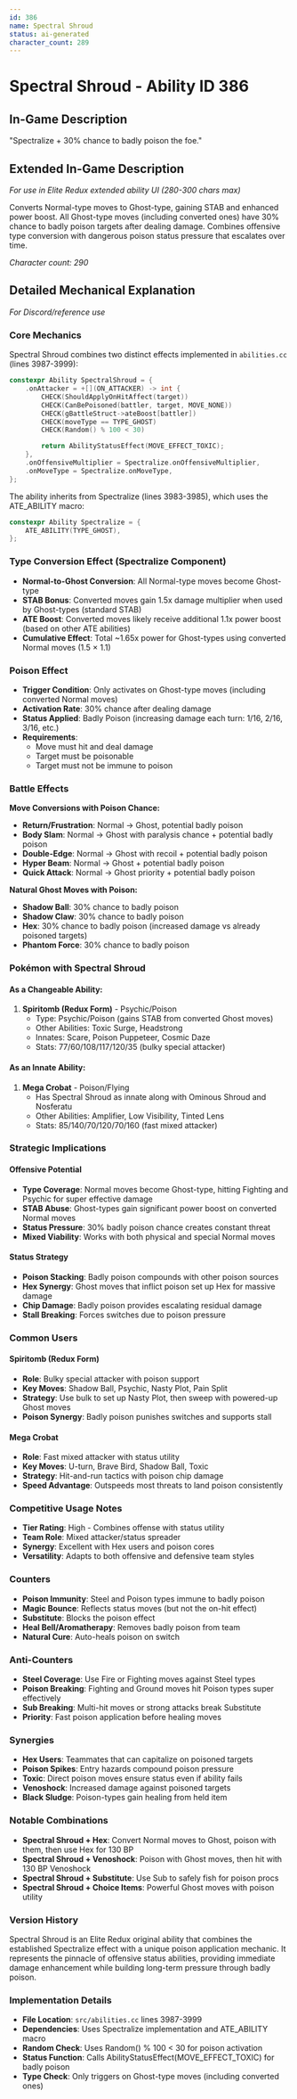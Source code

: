 ```yaml
---
id: 386
name: Spectral Shroud
status: ai-generated
character_count: 289
---
```


# Spectral Shroud - Ability ID 386

## In-Game Description
"Spectralize + 30% chance to badly poison the foe."

## Extended In-Game Description
*For use in Elite Redux extended ability UI (280-300 chars max)*

Converts Normal-type moves to Ghost-type, gaining STAB and enhanced power boost. All Ghost-type moves (including converted ones) have 30% chance to badly poison targets after dealing damage. Combines offensive type conversion with dangerous poison status pressure that escalates over time.

*Character count: 290*

## Detailed Mechanical Explanation
*For Discord/reference use*

### Core Mechanics
Spectral Shroud combines two distinct effects implemented in `abilities.cc` (lines 3987-3999):

```c
constexpr Ability SpectralShroud = {
    .onAttacker = +[](ON_ATTACKER) -> int {
        CHECK(ShouldApplyOnHitAffect(target))
        CHECK(CanBePoisoned(battler, target, MOVE_NONE))
        CHECK(gBattleStruct->ateBoost[battler])
        CHECK(moveType == TYPE_GHOST)
        CHECK(Random() % 100 < 30)

        return AbilityStatusEffect(MOVE_EFFECT_TOXIC);
    },
    .onOffensiveMultiplier = Spectralize.onOffensiveMultiplier,
    .onMoveType = Spectralize.onMoveType,
};
```

The ability inherits from Spectralize (lines 3983-3985), which uses the ATE_ABILITY macro:

```c
constexpr Ability Spectralize = {
    ATE_ABILITY(TYPE_GHOST),
};
```

### Type Conversion Effect (Spectralize Component)
- **Normal-to-Ghost Conversion**: All Normal-type moves become Ghost-type
- **STAB Bonus**: Converted moves gain 1.5x damage multiplier when used by Ghost-types (standard STAB)
- **ATE Boost**: Converted moves likely receive additional 1.1x power boost (based on other ATE abilities)
- **Cumulative Effect**: Total ~1.65x power for Ghost-types using converted Normal moves (1.5 × 1.1)

### Poison Effect
- **Trigger Condition**: Only activates on Ghost-type moves (including converted Normal moves)
- **Activation Rate**: 30% chance after dealing damage
- **Status Applied**: Badly Poison (increasing damage each turn: 1/16, 2/16, 3/16, etc.)
- **Requirements**: 
  - Move must hit and deal damage
  - Target must be poisonable
  - Target must not be immune to poison

### Battle Effects
**Move Conversions with Poison Chance:**
- **Return/Frustration**: Normal → Ghost, potential badly poison
- **Body Slam**: Normal → Ghost with paralysis chance + potential badly poison  
- **Double-Edge**: Normal → Ghost with recoil + potential badly poison
- **Hyper Beam**: Normal → Ghost + potential badly poison
- **Quick Attack**: Normal → Ghost priority + potential badly poison

**Natural Ghost Moves with Poison:**
- **Shadow Ball**: 30% chance to badly poison
- **Shadow Claw**: 30% chance to badly poison
- **Hex**: 30% chance to badly poison (increased damage vs already poisoned targets)
- **Phantom Force**: 30% chance to badly poison

### Pokémon with Spectral Shroud

#### As a Changeable Ability:
1. **Spiritomb (Redux Form)** - Psychic/Poison
   - Type: Psychic/Poison (gains STAB from converted Ghost moves)
   - Other Abilities: Toxic Surge, Headstrong
   - Innates: Scare, Poison Puppeteer, Cosmic Daze
   - Stats: 77/60/108/117/120/35 (bulky special attacker)

#### As an Innate Ability:
1. **Mega Crobat** - Poison/Flying
   - Has Spectral Shroud as innate along with Ominous Shroud and Nosferatu
   - Other Abilities: Amplifier, Low Visibility, Tinted Lens
   - Stats: 85/140/70/120/70/160 (fast mixed attacker)

### Strategic Implications

#### Offensive Potential
- **Type Coverage**: Normal moves become Ghost-type, hitting Fighting and Psychic for super effective damage
- **STAB Abuse**: Ghost-types gain significant power boost on converted Normal moves
- **Status Pressure**: 30% badly poison chance creates constant threat
- **Mixed Viability**: Works with both physical and special Normal moves

#### Status Strategy
- **Poison Stacking**: Badly poison compounds with other poison sources
- **Hex Synergy**: Ghost moves that inflict poison set up Hex for massive damage
- **Chip Damage**: Badly poison provides escalating residual damage
- **Stall Breaking**: Forces switches due to poison pressure

### Common Users

#### Spiritomb (Redux Form)
- **Role**: Bulky special attacker with poison support
- **Key Moves**: Shadow Ball, Psychic, Nasty Plot, Pain Split
- **Strategy**: Use bulk to set up Nasty Plot, then sweep with powered-up Ghost moves
- **Poison Synergy**: Badly poison punishes switches and supports stall

#### Mega Crobat
- **Role**: Fast mixed attacker with status utility
- **Key Moves**: U-turn, Brave Bird, Shadow Ball, Toxic
- **Strategy**: Hit-and-run tactics with poison chip damage
- **Speed Advantage**: Outspeeds most threats to land poison consistently

### Competitive Usage Notes
- **Tier Rating**: High - Combines offense with status utility
- **Team Role**: Mixed attacker/status spreader
- **Synergy**: Excellent with Hex users and poison cores
- **Versatility**: Adapts to both offensive and defensive team styles

### Counters
- **Poison Immunity**: Steel and Poison types immune to badly poison
- **Magic Bounce**: Reflects status moves (but not the on-hit effect)
- **Substitute**: Blocks the poison effect
- **Heal Bell/Aromatherapy**: Removes badly poison from team
- **Natural Cure**: Auto-heals poison on switch

### Anti-Counters
- **Steel Coverage**: Use Fire or Fighting moves against Steel types
- **Poison Breaking**: Fighting and Ground moves hit Poison types super effectively
- **Sub Breaking**: Multi-hit moves or strong attacks break Substitute
- **Priority**: Fast poison application before healing moves

### Synergies
- **Hex Users**: Teammates that can capitalize on poisoned targets
- **Poison Spikes**: Entry hazards compound poison pressure
- **Toxic**: Direct poison moves ensure status even if ability fails
- **Venoshock**: Increased damage against poisoned targets
- **Black Sludge**: Poison-types gain healing from held item

### Notable Combinations
- **Spectral Shroud + Hex**: Convert Normal moves to Ghost, poison with them, then use Hex for 130 BP
- **Spectral Shroud + Venoshock**: Poison with Ghost moves, then hit with 130 BP Venoshock
- **Spectral Shroud + Substitute**: Use Sub to safely fish for poison procs
- **Spectral Shroud + Choice Items**: Powerful Ghost moves with poison utility

### Version History
Spectral Shroud is an Elite Redux original ability that combines the established Spectralize effect with a unique poison application mechanic. It represents the pinnacle of offensive status abilities, providing immediate damage enhancement while building long-term pressure through badly poison.

### Implementation Details
- **File Location**: `src/abilities.cc` lines 3987-3999
- **Dependencies**: Uses Spectralize implementation and ATE_ABILITY macro
- **Random Check**: Uses Random() % 100 < 30 for poison activation
- **Status Function**: Calls AbilityStatusEffect(MOVE_EFFECT_TOXIC) for badly poison
- **Type Check**: Only triggers on Ghost-type moves (including converted ones)
